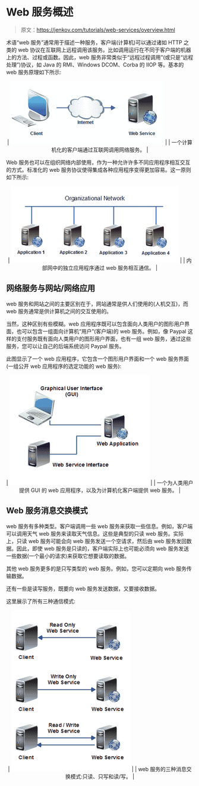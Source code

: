 # Web 服务概述

> 原文：<https://jenkov.com/tutorials/web-services/overview.html>

术语“web 服务”通常用于描述一种服务，客户端(计算机)可以通过诸如 HTTP 之类的 web 协议在互联网上远程调用该服务。比如调用运行在不同于客户端的机器上的方法、过程或函数。因此，web 服务非常类似于“远程过程调用”(或只是“远程处理”)协议，如 Java 的 RMI、Windows DCOM、Corba 的 IIOP 等。基本的 web 服务原理如下所示:

<center>

| ![A web service accessed via internet by a client](img/02f9a781d43f0c8688dd820c8c150c8c.png) |
| 一个计算机化的客户端通过互联网调用网络服务。 |

</center>

Web 服务也可以在组织网络内部使用，作为一种允许许多不同应用程序相互交互的方式。标准化的 web 服务协议使得集成各种应用程序变得更加容易。这一原则如下所示:

<center>

| ![A web service accessed via internet by a client](img/fd2c919a13241207fec6ff9f2518eef1.png) |
| 内部网中的独立应用程序通过 web 服务相互通信。 |

</center>

## 网络服务与网站/网络应用

web 服务和网站之间的主要区别在于，网站通常是供人们使用的(人机交互)，而 web 服务通常是供计算机之间的交互使用的。

当然，这种区别有些模糊。web 应用程序既可以包含面向人类用户的图形用户界面，也可以包含一组面向计算机“用户”(客户端)的 web 服务。例如，像 Paypal 这样的支付服务既有面向人类用户的图形用户界面，也有一组 web 服务，通过这些服务，您可以让自己的后端系统访问 Paypal 服务。

此图显示了一个 web 应用程序，它包含一个图形用户界面和一个 web 服务界面(一组公开 web 应用程序的选定功能的 web 服务):

<center>

| ![A web application with both GUI and web service interface](img/cfd08752ed92e0a26ebf955371390e6e.png) |
| 一个为人类用户提供 GUI 的 web 应用程序，以及为计算机化客户端提供 web 服务。 |

</center>

## Web 服务消息交换模式

web 服务有多种类型。客户端调用一些 web 服务来获取一些信息。例如，客户端可以调用天气 web 服务来读取天气信息。这些是典型的只读 web 服务。实际上，只读 web 服务可能会向 web 服务发送一个空请求，然后由 web 服务发回数据。因此，即使 web 服务是只读的，客户端实际上也可能必须向 web 服务发送一些数据(一个最小的请求)来获取它想要读取的数据。

其他 web 服务更多的是只写类型的 web 服务。例如，您可以定期向 web 服务传输数据。

还有一些是读写服务，既要向 web 服务发送数据，又要接收数据。

这里展示了所有三种通信模式:

<center>

| ![Web services as both read-only, write-only and read-write services.](img/ee2ae2a4a405bacc55cf7ebbb1a64d58.png) |
| web 服务的三种消息交换模式:只读、只写和读/写。 |

</center>